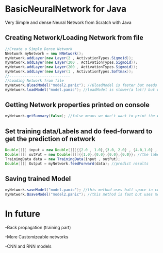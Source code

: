 # BasicNeuralNetwork for Java
Very Simple and dense Neural Network from Scratch with Java


## Creating Network/Loading Network from file
```Java
//Create a Simple Dense Network
NNetwork myNetwork = new NNetwork();
myNetwork.addLayer(new Layer(2 , ActivationTypes.Sigmoid));
myNetwork.addLayer(new Layer(200 , ActivationTypes.Sigmoid));
myNetwork.addLayer(new Layer(200 , ActivationTypes.Sigmoid));
myNetwork.addLayer(new Layer(1 , ActivationTypes.Softmax));
//----------------------------
//Loading Network from file
myNetwork.QloadModel("model2.panic"); //QloadModel is faster but needs more space
myNetwork.loadModel("model.panic"); //loadModel is slower(a lot!) but needs half space
```
## Getting Network properties printed on console
```Java
myNetwork.getSummary(false); //false means we don't want to print the weights
```
## Set training data/Labels and do feed-forward to get the prediction of network
```Java
Double[][] input = new Double[][]{{2.0 , 1.0},{3.0, 2.0} , {4.0,1.0} , {2.0,0.0}};
Double[][] outPut = new Double[][]{{1.0},{0.0},{0.0},{0.0}}; //the labels
TrainingData data = new TrainingData(input , outPut);
Double[][] Output = myNetwork.feedForward(data); //predict results

```
## Saving trained Model
```Java
myNetwork.saveModel("model.panic"); //this method uses half space in compare to second method but it's very slow
myNetwork.QsaveModel("model2.panic"); //this method is fast but uses more space to save
```

# In future
-Back propagation (training part)

-More Customizeable networks

-CNN and RNN models

